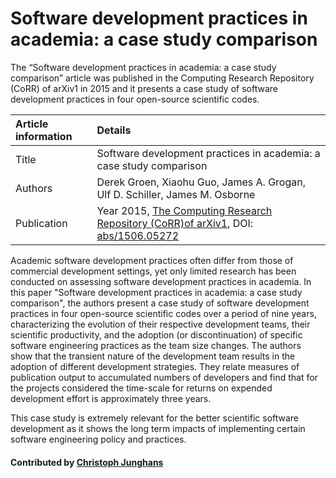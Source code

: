 # Software development practices in academia: a case study comparison

The “Software development practices in academia: a case study comparison” article was published in the Computing Research Repository (CoRR) of arXiv1 in 2015 and it presents a case study of software development practices in four open-source scientific codes.


**Article information** | **Details** 
:--- | :---
Title  | Software development practices in academia: a case study comparison
Authors | Derek Groen, Xiaohu Guo, James A. Grogan, Ulf D. Schiller, James M. Osborne
Publication | Year 2015, [The Computing Research Repository (CoRR)of arXiv1](https://arxiv.org/corr), DOI: [abs/1506.05272](http://arxiv.org/abs/1506.05272)


Academic software development practices often differ from those of commercial development settings, yet only limited research has been conducted on assessing software development practices in academia. In this paper "Software development practices in academia: a case study comparison", the authors present a case study of software development practices in four open-source scientific codes over a period of nine years, characterizing the evolution of their respective development teams, their scientific productivity, and the adoption (or discontinuation) of specific software engineering practices as the team size changes. The authors show that the transient nature of the development team results in the adoption of different development strategies. They relate measures of publication output to accumulated numbers of developers and find that for the projects considered the time-scale for returns on expended development effort is approximately three years.

This case study is extremely relevant for the better scientific software development as it shows the long term impacts of implementing certain software engineering policy and practices.

#### Contributed by [Christoph Junghans](https://github.com/junghans)

<!---
Publish: yes
Categories: reliability
Topics: testing, reliability, reproducibility, software development
Tags: paper
Level: 2
Prerequisites: defaults
Aggregate: none
--->
